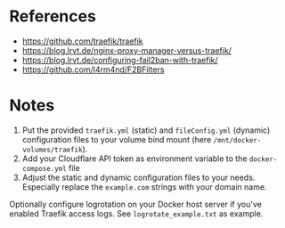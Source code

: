 # References

- https://github.com/traefik/traefik
- https://blog.lrvt.de/nginx-proxy-manager-versus-traefik/
- https://blog.lrvt.de/configuring-fail2ban-with-traefik/
- https://github.com/l4rm4nd/F2BFilters

# Notes

1. Put the provided `traefik.yml` (static) and `fileConfig.yml` (dynamic) configuration files to your volume bind mount (here `/mnt/docker-volumes/traefik`). 
2. Add your Cloudflare API token as environment variable to the `docker-compose.yml` file
3. Adjust the static and dynamic configuration files to your needs. Especially replace the `example.com` strings with your domain name.

Optionally configure logrotation on your Docker host server if you've enabled Traefik access logs. See `logrotate_example.txt` as example.
